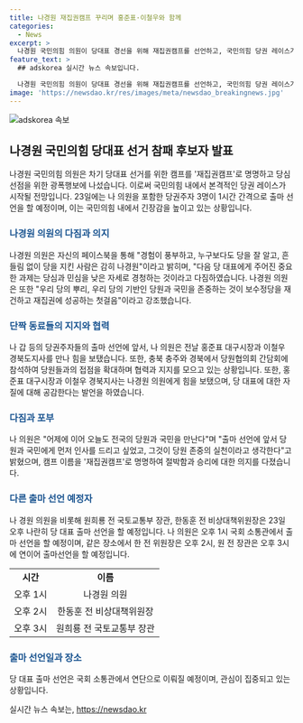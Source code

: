 ```yaml
---
title: 나경원 재집권캠프 꾸리며 홍준표·이철우와 함께
categories:
  - News
excerpt: >
  나경원 국민의힘 의원이 당대표 경선을 위해 재집권캠프를 선언하고, 국민의힘 당권 레이스가 본격화될 전망이다. 나 의원은 경험과 당 이해도를 강조하며 당원과 국민의 목소리를 경청하겠다고 강조했으며, 다양한 지역에서 당원들과의 접촉을 강화하고 있다. 또한, 다른 당권주자들과 함께 당 대표 출마를 선언할 예정이다. (단어 수: 90, 글자 수: 506)
feature_text: >
  ## adskorea 실시간 뉴스 속보입니다.

  나경원 국민의힘 의원이 당대표 경선을 위해 재집권캠프를 선언하고, 국민의힘 당권 레이스가 본격화될 전망이다. 나 의원은 경험과 당 이해도를 강조하며 당원과 국민의 목소리를 경청하겠다고 강조했으며, 다양한 지역에서 당원들과의 접촉을 강화하고 있다. 또한, 다른 당권주자들과 함께 당 대표 출마를 선언할 예정이다. (단어 수: 90, 글자 수: 506)
image: 'https://newsdao.kr/res/images/meta/newsdao_breakingnews.jpg'
---
```


<p><img src="https://newsdao.kr/res/images/meta/newsdao_breakingnews.jpg" alt="adskorea 속보" /></p>

<h2 data-ke-size="size26">나경원 국민의힘 당대표 선거 참패 후보자 발표</h2>

<p data-ke-size="size16">나경원 국민의힘 의원은 차기 당대표 선거를 위한 캠프를 '재집권캠프'로 명명하고 당심 선점을 위한 광폭행보에 나섰습니다. 이로써 국민의힘 내에서 본격적인 당권 레이스가 시작될 전망입니다. 23일에는 나 의원을 포함한 당권주자 3명이 1시간 간격으로 출마 선언을 할 예정이며, 이는 국민의힘 내에서 긴장감을 높이고 있는 상황입니다.</p>

<h3><b><span style="color: #1a5490;">나경원 의원의 다짐과 의지</span></b></h3>

<p data-ke-size="size16">나경원 의원은 자신의 페이스북을 통해 "경험이 풍부하고, 누구보다도 당을 잘 알고, 흔들림 없이 당을 지킨 사람은 감히 나경원"이라고 밝히며, "다음 당 대표에게 주어진 중요한 과제는 당심과 민심을 낮은 자세로 경청하는 것이라고 다짐하였습니다. 나경원 의원은 또한 "우리 당의 뿌리, 우리 당의 기반인 당원과 국민을 존중하는 것이 보수정당을 재건하고 재집권에 성공하는 첫걸음"이라고 강조했습니다.</p>

<h3><b><span style="color: #1a5490;">단짝 동료들의 지지와 협력</span></b></h3>

<p data-ke-size="size16">나 갑 등의 당권주자들의 출마 선언에 앞서, 나 의원은 전날 홍준표 대구시장과 이철우 경북도지사를 만나 힘을 보탰습니다. 또한, 충북 충주와 경북에서 당원협의회 간담회에 참석하여 당원들과의 접점을 확대하며 협력과 지지를 모으고 있는 상황입니다. 또한, 홍준표 대구시장과 이철우 경북지사는 나경원 의원에게 힘을 보탰으며, 당 대표에 대한 자질에 대해 공감한다는 발언을 하였습니다.</p>

<h3><b><span style="color: #1a5490;">다짐과 포부</span></b></h3>

<p data-ke-size="size16">나 의원은 "어제에 이어 오늘도 전국의 당원과 국민을 만난다"며 "출마 선언에 앞서 당원과 국민에게 먼저 인사를 드리고 싶었고, 그것이 당원 존중의 실천이라고 생각한다"고 밝혔으며, 캠프 이름을 '재집권캠프'로 명명하여 절박함과 승리에 대한 의지를 다졌습니다.</p>

<h3><b><span style="color: #1a5490;">다른 출마 선언 예정자</span></b></h3>

<p data-ke-size="size16">나 경원 의원을 비롯해 원희룡 전 국토교통부 장관, 한동훈 전 비상대책위원장은 23일 오후 나란히 당 대표 출마 선언을 할 예정입니다. 나 의원은 오후 1시 국회 소통관에서 출마 선언을 할 예정이며, 같은 장소에서 한 전 위원장은 오후 2시, 원 전 장관은 오후 3시에 연이어 출마선언을 할 예정입니다.</p>

<table>
    <tbody>
        <tr>
            <td style="text-align: center; height: 17px;"><b>시간</b></td>
            <td style="text-align: center; height: 17px;"><b>이름</b></td>
        </tr>
        <tr>
            <td style="text-align: center; height: 17px;">오후 1시</td>
            <td style="text-align: center; height: 17px;">나경원 의원</td>
        </tr>
        <tr>
            <td style="text-align: center; height: 17px;">오후 2시</td>
            <td style="text-align: center; height: 17px;">한동훈 전 비상대책위원장</td>
        </tr>
        <tr>
            <td style="text-align: center; height: 17px;">오후 3시</td>
            <td style="text-align: center; height: 17px;">원희룡 전 국토교통부 장관</td>
        </tr>
    </tbody>
</table>

<h3><b><span style="color: #1a5490;">출마 선언일과 장소</span></b></h3>

<p data-ke-size="size16">당 대표 출마 선언은 국회 소통관에서 연단으로 이뤄질 예정이며, 관심이 집중되고 있는 상황입니다.</p>
실시간 뉴스 속보는, <a href="https://newsdao.kr" rel="dofollow">https://newsdao.kr</a>


